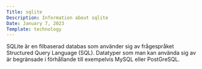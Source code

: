 ```yaml
---
Title: sqlite
Description: Information about sqlite
Date: January 7, 2023
Template: technology
---
```

SQLite är en filbaserad databas som använder sig av frågespråket Structured Query Language (SQL). Datatyper som man kan använda sig av är begränsade i förhållande till exempelvis MySQL eller PostGreSQL.
